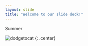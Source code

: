 ```yaml
---
layout: slide
title: "Welcome to our slide deck!"
---
```


Summer

![dodgetocat](https://octodex.github.com/images/dodgetocat_v2.png)
{: .center}
